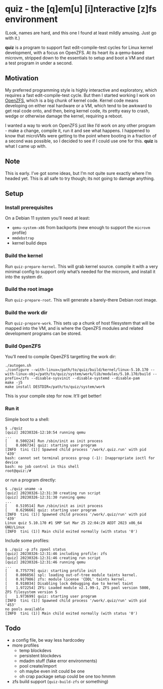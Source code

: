 # quiz - the [q]em[u] [i]nteractive [z]fs environment

(Look, names are hard, and this one I found at least mildly amusing. Just go with it.)

**quiz** is a program to support fast edit-compile-test cycles for Linux kernel development, with a focus on OpenZFS. At its heart its a qemu-based microvm, stripped down to the essentials to setup and boot a VM and start a test program in under a second.

## Motivation

My preferred programming style is highly interactive and exploratory, which requires a fast edit-compile-test cycle. But then I started working I work on [OpenZFS](https://openzfs.org), which is a big chunk of kernel code. Kernel code means developing on either real hardware or a VM, which tend to be awkward to get real code onto, and then, being kernel code, its pretty easy to crash, wedge or otherwise damage the kernel, requiring a reboot.

I wanted a way to work on OpenZFS just like I’d work on any other program - make a change, compile it, run it and see what happens. I happened to know that microVMs were getting to the point where booting in a fraction of a second was possible, so I decided to see if I could use one for this. **quiz** is what I came up with.

## Note

This is early. I’ve got some ideas, but I’m not quite sure exactly where I’m headed yet. This is all safe to try though; its not going to damage anything.

## Setup

### Install prerequisites

On a Debian 11 system you’ll need at least:

* `qemu-system-x86` from backports (new enough to support the `microvm` profile)
* `mmdebstrap`
* kernel build deps

### Build the kernel

Run `quiz-prepare-kernel`. This will grab kernel source. compile it with a very minimal config to support only what’s needed for the microvm, and install it into the system dir.

### Build the root image

Run `quiz-prepare-root`. This will generate a barely-there Debian root image.

### Build the work dir

Run `quiz-prepare-work`. This sets up a chunk of host filesystem that will be mapped into the VM, and is where the OpenZFS modules and related development programs can be stored.

### Build OpenZFS

You’ll need to compile OpenZFS targetting the work dir:

```
./autogen.sh
./configure --with-linux=/path/to/quiz/build/kernel/linux-5.10.170 --with-linux-obj=/path/to/quiz/system/work/lib/modules/5.10.170/build --prefix=/zfs --disable-sysvinit --disable-systemd --disable-pam
make -j5
make install DESTDIR=/path/to/quiz/system/work
```

This is your compile step for now. It’ll get better!

### Run it

Simple boot to a shell:

```
$ ./quiz
[quiz] 20230326-12:10:54 running qemu
...
[    0.500224] Run /sbin/init as init process
[    0.606734] quiz: starting user program
[INFO  tini (1)] Spawned child process '/work/.quiz.run' with pid '439'
bash: cannot set terminal process group (-1): Inappropriate ioctl for device
bash: no job control in this shell
root@quiz:/# 
```

or run a program directly:

```
$ ./quiz uname -a
[quiz] 20230326-12:31:30 creating run script
[quiz] 20230326-12:31:30 running qemu
...
[    0.519514] Run /sbin/init as init process
[    0.629666] quiz: starting user program
[INFO  tini (1)] Spawned child process '/work/.quiz/run' with pid '439'
Linux quiz 5.10.170 #1 SMP Sat Mar 25 22:04:29 AEDT 2023 x86_64 GNU/Linux
[INFO  tini (1)] Main child exited normally (with status '0')
```

Include some profiles:

```
$ ./quiz -p zfs zpool status
[quiz] 20230326-12:31:46 including profile: zfs
[quiz] 20230326-12:31:46 creating run script
[quiz] 20230326-12:31:46 running qemu
...
[    0.775779] quiz: starting profile init
[    0.806856] spl: loading out-of-tree module taints kernel.
[    0.917986] zfs: module license 'CDDL' taints kernel.
[    0.918034] Disabling lock debugging due to kernel taint
[    1.972254] ZFS: Loaded module v2.1.99-1, ZFS pool version 5000, ZFS filesystem version 5
[    1.973699] quiz: starting user program
[INFO  tini (1)] Spawned child process '/work/.quiz/run' with pid '453'
no pools available
[INFO  tini (1)] Main child exited normally (with status '0')
```

## Todo

* a config file, be way less hardcodey
* more profiles
  * temp blockdevs
  * persistent blockdevs
  * mdadm stuff (fake error environments)
  * pool create/import
  * oh maybe even init could be one
  * oh crap package setup could be one too hmmm
* zfs build support (`quiz-build-zfs` or something)

